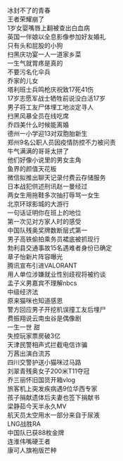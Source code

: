 冰封不了的青春  
王者荣耀崩了  
1岁女婴嘴唇上翻被查出白血病  
英国一伴娘以全息影像参加好友婚礼  
只有头和屁股的小狗  
扫黑庆功宴一人一道家乡菜  
一生气就胃疼是真的  
不要污名化伞兵  
乔家的儿女  
塔利班士兵鸣枪庆祝致17死41伤  
17岁志愿军战士牺牲前说没白活17岁  
男子将工友尸体埋工地淡定寻人  
扫黑风暴全员在线吃席  
乔四美什么时候能离婚  
德州一小学迎13对双胞胎新生  
郑州9名公职人员因疫情防控不力被问责  
牛气满满的哥哥太拼了  
他们好像小说里的男女主角  
鱼界的颜值天花板  
微信拟推出聊天记录付费云存储服务  
日本战犯供述刑讯赵一曼经过  
两女生用拖鞋多次抽打辱骂一女生  
北京环球影城的大游行  
一句话证明你在班上的地位  
第一次见对方家人时的感受  
中国队残奥奖牌数断层式第一  
男子高铁偷拍乘务员裙底被抓现行  
勃利县交通事故15名遇难者身份已确定  
章子怡新片阵容曝光  
腾讯宣布引进VALORANT  
用人单位涉嫌就业性别歧视将被约谈  
孟子义男嘉宾不理解nbcs  
中级经济法  
原来猫咪也知道感恩  
警方回应男子开挖机误撞工友后埋尸  
费振翔说云南虫谷是偶像剧  
一生一世 甜  
失控玩家票房破3亿  
天津民警相声式拦截电信诈骗  
万茜出演白流苏  
四川交警护送小猫咪过马路  
刘翠青残奥女子200米T11夺冠  
乔三丽怀旧国货开箱vlog  
旅客机上突发疾病遇9位华西专家  
孩子捐献遗体后夫妻也签下捐献书  
梁静茹今天半永久MV  
航天员太空用水一部分来自于尿液  
LNG战胜RA  
中国队已获88枚金牌  
连淮伟嘴硬王者  
康可人旗袍版芒种  
